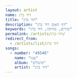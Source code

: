 ```yaml
---
layout: artist
name: דוד ברג
title: "דוד ברג"
description: "דף האמן דוד ברג"
keywords: "שירים, מוזיקה, דוד ברג"
permalink: /artists/דוד-ברג/
redirect_from:
  - /artists/list/דוד ברג
songs:
  - number: "49540"
    name: "עננו"
    album: "סינגלים"
    artist: "דוד ברג"
---
```

